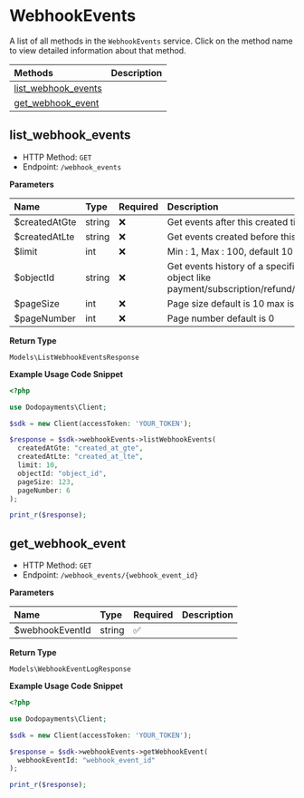 # WebhookEvents

A list of all methods in the `WebhookEvents` service. Click on the method name to view detailed information about that method.

| Methods | Description |
| :------ | :---------- |
|[list_webhook_events](#list_webhook_events)|  |
|[get_webhook_event](#get_webhook_event)|  |

## list_webhook_events


- HTTP Method: `GET`
- Endpoint: `/webhook_events`

**Parameters**

| Name    | Type| Required | Description |
| :-------- | :----------| :----------| :----------|
| $createdAtGte | string | ❌ | Get events after this created time |
| $createdAtLte | string | ❌ | Get events created before this time |
| $limit | int | ❌ | Min : 1, Max : 100, default 10 |
| $objectId | string | ❌ | Get events history of a specific object like payment/subscription/refund/dispute |
| $pageSize | int | ❌ | Page size default is 10 max is 100 |
| $pageNumber | int | ❌ | Page number default is 0 |

**Return Type**

`Models\ListWebhookEventsResponse`

**Example Usage Code Snippet**
```php
<?php

use Dodopayments\Client;

$sdk = new Client(accessToken: 'YOUR_TOKEN');

$response = $sdk->webhookEvents->listWebhookEvents(
  createdAtGte: "created_at_gte",
  createdAtLte: "created_at_lte",
  limit: 10,
  objectId: "object_id",
  pageSize: 123,
  pageNumber: 6
);

print_r($response);
```

## get_webhook_event


- HTTP Method: `GET`
- Endpoint: `/webhook_events/{webhook_event_id}`

**Parameters**

| Name    | Type| Required | Description |
| :-------- | :----------| :----------| :----------|
| $webhookEventId | string | ✅ |  |

**Return Type**

`Models\WebhookEventLogResponse`

**Example Usage Code Snippet**
```php
<?php

use Dodopayments\Client;

$sdk = new Client(accessToken: 'YOUR_TOKEN');

$response = $sdk->webhookEvents->getWebhookEvent(
  webhookEventId: "webhook_event_id"
);

print_r($response);
```




<!-- This file was generated by liblab | https://liblab.com/ -->